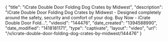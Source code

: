 {
    "title": "iCrate Double Door Folding Dog Crates by Midwest",
    "description": "iCrate Double Door Folding Dog Crates by Midwest - Designed completely around the safety, security and comfort of your dog. Buy Now - iCrate Double Door Fold...",
    "videoid": "144476",
    "date_created": "1394588990",
    "date_modified": "1418181171",
    "type": "captivate",
    "layout": "video",
    "url": "\/v\/icrate-double-door-folding-dog-crates-by-midwest\/144476"
}